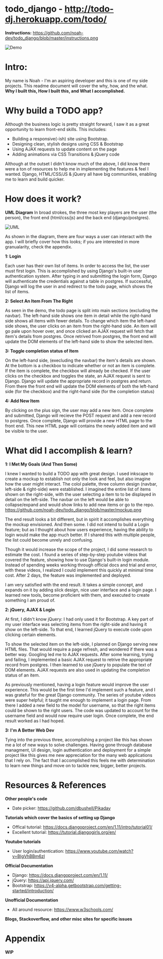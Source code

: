# todo_django - http://todo-dj.herokuapp.com/todo/ 
**Instructions:** https://github.com/noah-dev/todo_django/blob/master/instructions.png

![Demo](https://github.com/noah-dev/todo_django/blob/master/login/static/login/demo.gif)
# Intro:
My name is Noah - I'm an aspiring developer and this is one of my side projects. This readme document will cover the why, how, and the what. **Why I built this, How I built this, and What I accomplished.**

# Why build a TODO app?
Although the business logic is pretty straight forward, I saw it as a great opportunity to learn front-end skills. This includes:
* Building a responsive(-ish) site using Bootstrap.
* Designing clean, stylish designs using CSS & Bootstrap
* Using AJAX requests to update content on the page
* Adding animations via CSS Transitions & jQuery code

Although at the outset I didn't know much of the above, I did know there were a ton of resources to help me in implementing the features & feel I wanted. Django, HTML/CSS/JS & jQuery all have big communities, enabling me to learn and build quicker. 

# How does it work?
**UML Diagram**
In broad strokes, the three most key players are the user (the person), the front end (html/css/js) and the back end (django/postgres).

![UML](uml_diagram.png)

As shown in the diagram, there are four ways a user can interact with the app. I will briefly cover how this looks; if you are interested in more granualarity, check the appendix. 

**1: Login** 

Each user has their own list of items. In order to access the list, the user must first login. This is accomplished by using Django's built-in user authentication system. After typing in and submitting the login form, Django will authenticate the credentials against a table in postgres. If successful, Django will log the user in and redirect to the todo page, which shows the list of items. 

**2: Select An Item From The Right**

As seen in the demo, the todo page is split into main sections (excluding the navbar). The left-hand side shows one item in detail while the right-hand side shows all items with fewer details. To change which item the left-hand side shows, the user clicks on an item from the right-hand side. An item will go pale upon hover over, and once clicked an AJAX request will fetch that item's details from postgres. Once retrived from postgres, the front end will update the DOM elements of the left-hand side to show the selected item. 

**3: Toggle completion status of Item**

On the left-hand side, (execluding the navbar) the item's details are shown. At the bottom is a checkbox to indicate whether or not an item is complete. If the item is complete, the checkbox will already be checked. If the user clicks on the checkbox and toggles the state, an AJAX request is sent to Django. Django will update the appropriate record in postgres and return. From there the front end will update the DOM elements of both the left-hand side (for the checkbox) and the right-hand side (for the completion status)

**4: Add New Item**

By clicking on the plus sign, the user may add a new item. Once complete and submitted, Django will recieve the POST request and add a new record to postgres. Once complete, Django will provide a new HTML page to the front end. This new HTML page will contains the newly added item and will be visible to the user. 

# What did I accomplish & learn?

**1: I Met My Goals (And Then Some)**

I knew I wanted to build a TODO app with great design. I used inkscape to create a mockup to establish not only the look and feel, but also imagine how the user might interact. The colol palette, three column design (navbar, left-side & right-side) were established. I imagined the entire list of items shown on the right-side, with the user selecting a item to to be displayed in detail on the left-side. The navbar on the left would be able to collapse/expand and would show links to add new items or go to the repo. https://github.com/noah-dev/todo_django/blob/master/mockup.png

The end result looks a bit different, but in spirit it accomplishes everything the mockup envisioned. And then some. I did not intend to build a Login feature; but as I thought about how users experience, having the ability to login would make the app much better. If I shared this with multiple people, the list could become unrely and confusing. 

Though it would increase the scope of the project, I did some research to estimate the cost. I found a series of step-by-step youtube videos that covered the feature, showing how to use Django's built-in login module. Instead of spending weeks working through official docs and trial and error, with these videos, I realized I could implement this quickly at minimal time cost. After 2 days, the feature was implemented and deployed.

I am very satisfied with the end result. It takes a simple concept, and expands on it by adding slick design, nice user interface and a login page. I learned new tools, become proficient with them, and executed to create something I am proud of.

**2: jQuery, AJAX & Login**

At first, I didn't know jQuery: I had only used it for Bootstrap. A key part of my user interface was selecting items from the right-side and having it show on the left-side. To that end, I learned jQuery to execute code upon clicking certain elements. 

To show the selected item on the left-side, I planned on Django serving new HTML files. That would require a page refresh, and wondered if there was a better way. Googling led me to AJAX requests. After some learning, trying and failing, I implemented a basic AJAX request to retrive the appropriate record from postgres. I then learned to use jQuery to populate the text of DOM elements. AJAX requests are also used in updating the completion status of an item. 

As previously mentioned, having a login feature would improve the user experience. This would be the first time I'd implement such a feature, and I was grateful for the great Django community. The series of youtube videos were super helpful; it taught me enough to implement a login page. From there I added a new field to the model for username, so that the right items could be shown to the right users. The code was updated to account for the username field and would now require user login. Once complete, the end result worked as I had hoped. 

**3: I'm A Better Web Dev**

Tying into the previous three, accomplishing a project like this has shown me a lot of new ways to solve challenges. Having gone through database managment, UI design, login authentication and deployment for a simple project like this gives me new appreciation for the many web applications that I rely on. The fact that I accomplished this feels me with determination to learn new things and move on to tackle new, bigger, better projects.

# Resources & References
**Other people's code**
* Date picker: https://github.com/dbushell/Pikaday

**Tutorials which cover the basics of setting up Django**
* Offical tutorial: https://docs.djangoproject.com/en/1.11/intro/tutorial01/
* Excellent tutorial: https://tutorial.djangogirls.org/en/

**Youtube tutorials**
* User login/authentication: https://www.youtube.com/watch?v=BIgVhBBm6zI

**Official Documentation**
* Django: https://docs.djangoproject.com/en/1.11/
* jQuery: https://api.jquery.com/
* Bootstrap: https://v4-alpha.getbootstrap.com/getting-started/introduction/

**Unofficial Documentation**
* All around resource: https://www.w3schools.com/

**Blogs, Stackoverflow, and other misc sites for specific issues**

# Appendix

**WIP**
